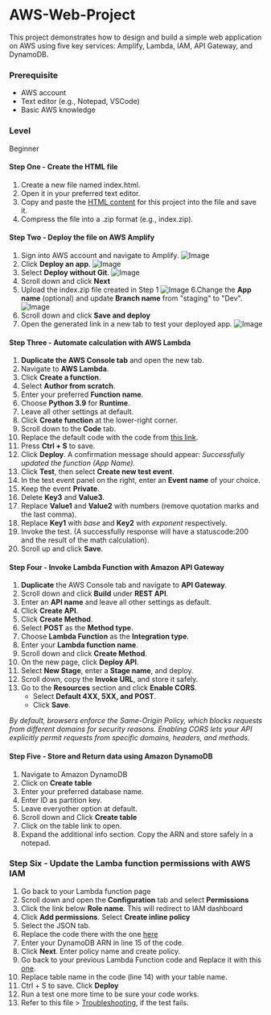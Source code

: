 # AWS-Web-Project
This project demonstrates how to design and build a simple web application on AWS using five key services: Amplify, Lambda, IAM, API Gateway, and DynamoDB.


### Prerequisite
- AWS account
- Text editor (e.g., Notepad, VSCode)
- Basic AWS knowledge
  
### Level
Beginner 

#### Step One - Create the HTML file
1. Create a new file named index.html.
2. Open it in your preferred text editor.
3. Copy and paste the [HTML content](https://github.com/KokoScripts/AWS-Web-Project/blob/main/index.html) for this project into the file and save it.
4. Compress the file into a .zip format (e.g., index.zip).

#### Step Two - Deploy the file on AWS Amplify
1. Sign into AWS account and navigate to Amplify.
   ![Image](https://github.com/user-attachments/assets/bbd22c6d-3b29-4403-8313-8c34d7d14ae9)
2. Click  **Deploy an app**.
   ![Image](https://github.com/user-attachments/assets/ff22f309-c470-4eb6-86d2-8dd351964300)
3. Select **Deploy without Git**.
   ![Image](https://github.com/user-attachments/assets/10f68086-8032-4a06-8310-39731b860ce0)
4. Scroll down and click **Next**
5. Upload the index.zip file created in Step 1
   ![Image](https://github.com/user-attachments/assets/5d2e92ec-e74f-490a-a8aa-5b00239ff917)
6.Change the **App name** (optional) and update **Branch name** from "staging" to "Dev".
   ![Image](https://github.com/user-attachments/assets/c9e5f607-5b8d-4645-b274-35b948d44ac5)
7. Scroll down and click **Save and deploy**
8. Open the generated link in a new tab to test your deployed app.
   ![Image](https://github.com/user-attachments/assets/64027ada-9773-4304-afaf-4a491715eb01) 

#### Step Three - Automate calculation with AWS Lambda  
1. **Duplicate the AWS Console tab** and open the new tab.  
2. Navigate to **AWS Lambda**.  
3. Click **Create a function**.  
4. Select **Author from scratch**.  
5. Enter your preferred **Function name**.  
6. Choose **Python 3.9** for **Runtime**.  
7. Leave all other settings at default.  
8. Click **Create function** at the lower-right corner.
9. Scroll down to the **Code** tab.
10. Replace the default code with the code from [this link](https://github.com/KokoScripts/AWS-Web-Project/blob/main/Original-Lambda.txt).
11. Press **Ctrl + S** to save.
12. Click **Deploy**. A confirmation message should appear: *Successfully updated the function (App Name).*
13. Click **Test**, then select **Create new test event**.
14. In the test event panel on the right, enter an **Event name** of your choice.
15. Keep the event **Private**.
16. Delete **Key3** and **Value3**.
17. Replace **Value1** and **Value2** with numbers (remove quotation marks and the last comma).
18. Replace **Key1** with *base* and **Key2** with *exponent* respectively.
19. Invoke the test. (A successfully response will have a statuscode:200 and the result of the math calculation).
20. Scroll up and click **Save**.
    
#### Step Four - Invoke Lambda Function with Amazon API Gateway
1. **Duplicate** the AWS Console tab and navigate to **API Gateway**.  
2. Scroll down and click **Build** under **REST API**.  
3. Enter an **API name** and leave all other settings as default.  
4. Click **Create API**.  
5. Click **Create Method**.  
6. Select **POST** as the **Method type**.  
7. Choose **Lambda Function** as the **Integration type**.  
8. Enter your **Lambda function name**.  
9. Scroll down and click **Create Method**.  
10. On the new page, click **Deploy API**.  
11. Select **New Stage**, enter a **Stage name**, and deploy.  
12. Scroll down, copy the **Invoke URL**, and store it safely.  
13. Go to the **Resources** section and click **Enable CORS**.  
    - Select **Default 4XX, 5XX, and POST**.  
    - Click **Save**.  

 *By default, browsers enforce the Same-Origin Policy, which blocks requests from different domains for security reasons.
    Enabling CORS lets your API explicitly permit requests from specific domains, headers, and methods.*

#### Step Five - Store and Return data using Amazon DynamoDB
1. Navigate to Amazon DynamoDB
2. Click on **Create table**
3. Enter your preferred database name.
4. Enter ID as partition key.
5. Leave everyother option at default.
6. Scroll down and Click **Create table**
7. Click on the table link to open.
8. Expand the additional info section. Copy the ARN and store safely in a notepad.

### Step Six - Update the Lamba function permissions with AWS IAM
1. Go back to your Lambda function page
2. Scroll down and open the **Configuration** tab and select **Permissions**
3. Click the link below **Role name**. This will redirect to IAM dashboard
4. Click **Add permissions**. Select **Create inline policy**
5. Select the JSON tab.
6. Replace the code there with the one [here](https://github.com/KokoScripts/AWS-Web-Project/blob/main/Execution-Role-Policy.json)
7. Enter your DynamoDB ARN in line 15 of the code.
8. Click **Next**. Enter policy name and create policy.
9. Go back to your previous Lambda Function code and Replace it with this [one](https://github.com/KokoScripts/AWS-Web-Project/blob/main/PowerOfMathFunction%20-%20Lambda-FINAL.txt).
10. Replace table name in the code (line 14) with your table name.
11. Ctrl + S to save. Click **Deploy**
12. Run a test one more time to be sure your code works.
13. Refer to this file > [Troubleshooting](), if the test fails.
   











   
